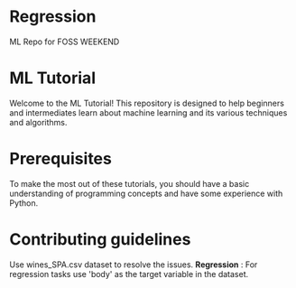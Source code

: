 # Regression
ML Repo for FOSS WEEKEND

# ML Tutorial
Welcome to the ML Tutorial! This repository is designed to help beginners and intermediates learn about machine learning and its various techniques and algorithms.


# Prerequisites
To make the most out of these tutorials, you should have a basic understanding of programming concepts and have some experience with Python.


# Contributing guidelines
Use wines_SPA.csv dataset to resolve the issues.
**Regression** : For regression tasks use 'body' as the target variable in the dataset.

